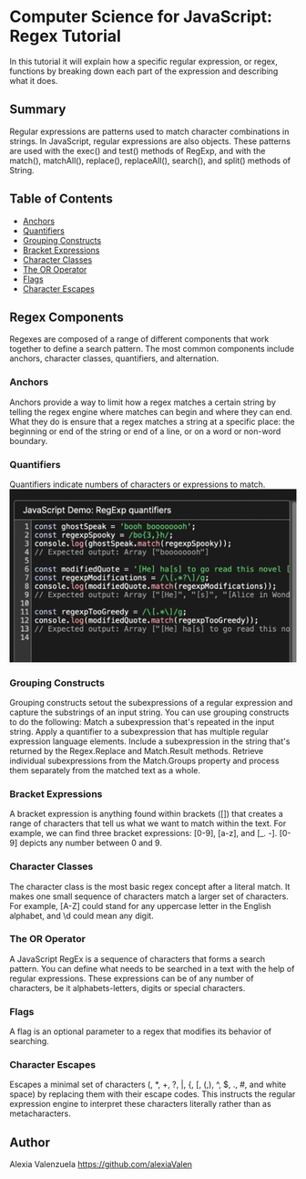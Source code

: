 # Computer Science for JavaScript: Regex Tutorial

In this tutorial it will explain how a specific regular expression, or regex, functions by breaking down each part of the expression and describing what it does. 

## Summary

Regular expressions are patterns used to match character combinations in strings. In JavaScript, regular expressions are also objects. These patterns are used with the exec() and test() methods of RegExp, and with the match(), matchAll(), replace(), replaceAll(), search(), and split() methods of String. 

## Table of Contents

- [Anchors](#anchors)
- [Quantifiers](#quantifiers)
- [Grouping Constructs](#grouping-constructs)
- [Bracket Expressions](#bracket-expressions)
- [Character Classes](#character-classes)
- [The OR Operator](#the-or-operator)
- [Flags](#flags)
- [Character Escapes](#character-escapes)

## Regex Components
Regexes are composed of a range of different components that work together to define a search pattern. The most common components include anchors, character classes, quantifiers, and alternation.

### Anchors
Anchors provide a way to limit how a regex matches a certain string by telling the regex engine where matches can begin and where they can end. What they do is ensure that a regex matches a string at a specific place: the beginning or end of the string or end of a line, or on a word or non-word boundary.

### Quantifiers
Quantifiers indicate numbers of characters or expressions to match.
![alt text](./images/Screen%20Shot%202023-05-24%20at%2010.08.54%20PM.png)


### Grouping Constructs
Grouping constructs setout the subexpressions of a regular expression and capture the substrings of an input string. You can use grouping constructs to do the following:
Match a subexpression that's repeated in the input string.
Apply a quantifier to a subexpression that has multiple regular expression language elements.
Include a subexpression in the string that's returned by the Regex.Replace and Match.Result methods.
Retrieve individual subexpressions from the Match.Groups property and process them separately from the matched text as a whole.



### Bracket Expressions
A bracket expression is anything found within brackets ([]) that creates a range of characters that tell us what we want to match within the text. For example, we can find three bracket expressions: [0-9], [a-z], and [_. -]. [0-9] depicts any number between 0 and 9.

### Character Classes
The character class is the most basic regex concept after a literal match. It makes one small sequence of characters match a larger set of characters. For example, [A-Z] could stand for any uppercase letter in the English alphabet, and \d could mean any digit. 

### The OR Operator
A JavaScript RegEx is a sequence of characters that forms a search pattern. You can define what needs to be searched in a text with the help of regular expressions. These expressions can be of any number of characters, be it alphabets-letters, digits or special characters.

### Flags
A flag is an optional parameter to a regex that modifies its behavior of searching.

### Character Escapes
Escapes a minimal set of characters (\, *, +, ?, |, {, [, (,), ^, $, ., #, and white space) by replacing them with their escape codes. This instructs the regular expression engine to interpret these characters literally rather than as metacharacters.

## Author

Alexia Valenzuela https://github.com/alexiaValen

